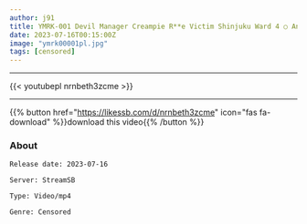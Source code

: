 ```yaml
---
author: j91
title: YMRK-001 Devil Manager Creampie R**e Victim Shinjuku Ward 4 ○ An Apartment Room 202 Female College Student H
date: 2023-07-16T00:15:00Z
image: "ymrk00001pl.jpg"
tags: [censored]
---
```

___

{{< youtubepl nrnbeth3zcme >}}
___

{{% button href="https://likessb.com/d/nrnbeth3zcme" icon="fas fa-download" %}}download this video{{% /button %}}
### About

`Release date: 2023-07-16`

`Server: StreamSB`

`Type: Video/mp4`

`Genre:	Censored`